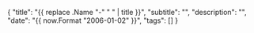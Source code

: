 {
  "title": "{{ replace .Name "-" " " | title }}",
  "subtitle": "",
  "description": "",
  "date": "{{ now.Format "2006-01-02" }}",
  "tags": []
}

<!--more-->
